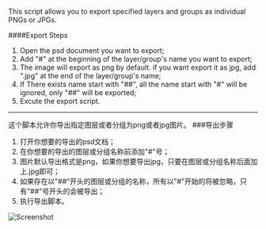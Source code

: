This script allows you to export specified layers and groups as individual PNGs or JPGs.

####Export Steps
1. Open the psd document you want to export;
2. Add "#" at the beginning of the layer/group's name you want to export;
3. The image will export as png by default. if you want export it as jpg, add ".jpg" at the end of the layer/group's name;
4. If There exists name start with "##", all the name start with "#" will be ignored, only "##" will be exported; 
5. Excute the export script.

***

这个脚本允许你导出指定图层或者分组为png或者jpg图片。
###导出步骤
1. 打开你想要的导出的psd文档；
2. 在你想要的导出的图层或分组名称前添加"#"号；
3. 图片默认导出格式是png，如果你想要导出jpg，只要在图层或分组名称后面加上.jpg即可；
4. 如果存在以"##“开头的图层或分组的名称，所有以"#"开始的将被忽略，只有"##"号开头的会被导出；
5. 执行导出脚本。


![Screenshot](https://cdn.pbrd.co/images/Sf68rq1.png) 


